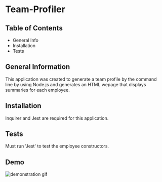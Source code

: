# Team-Profiler

## Table of Contents
* General Info
* Installation
* Tests

## General Information
This application was created to generate a team profile by the command line by using Node.js and generates an HTML wepage that displays summaries for each employee. 

## Installation
Inquirer and Jest are required for this application.

## Tests
Must run 'Jest' to test the employee constructors.

## Demo
![demonstration gif](./dist/images/Team-Profiler.gif)
